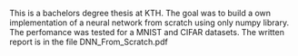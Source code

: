 This is a bachelors degree thesis at KTH.
The goal was to build a own implementation of a neural network from scratch using only numpy library.
The perfomance was tested for a MNIST and CIFAR datasets.
The written report is in the file DNN_From_Scratch.pdf
